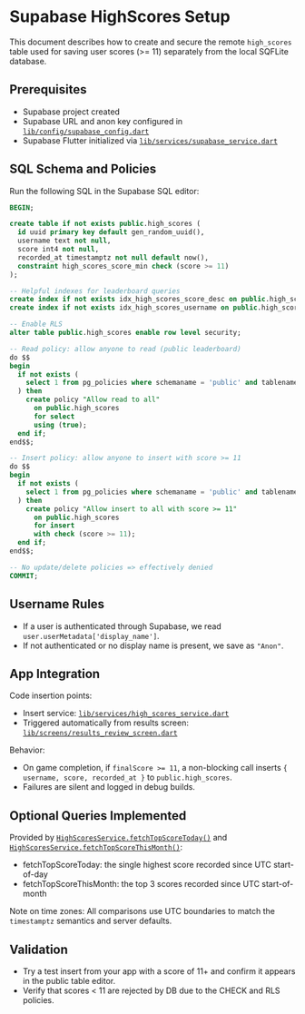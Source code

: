 # Supabase HighScores Setup

This document describes how to create and secure the remote `high_scores` table used for saving user scores (>= 11) separately from the local SQFLite database.

## Prerequisites

- Supabase project created
- Supabase URL and anon key configured in [`lib/config/supabase_config.dart`](lib/config/supabase_config.dart:1)
- Supabase Flutter initialized via [`lib/services/supabase_service.dart`](lib/services/supabase_service.dart:12)

## SQL Schema and Policies

Run the following SQL in the Supabase SQL editor:

```sql
BEGIN;

create table if not exists public.high_scores (
  id uuid primary key default gen_random_uuid(),
  username text not null,
  score int4 not null,
  recorded_at timestamptz not null default now(),
  constraint high_scores_score_min check (score >= 11)
);

-- Helpful indexes for leaderboard queries
create index if not exists idx_high_scores_score_desc on public.high_scores (score desc, recorded_at desc);
create index if not exists idx_high_scores_username on public.high_scores (username);

-- Enable RLS
alter table public.high_scores enable row level security;

-- Read policy: allow anyone to read (public leaderboard)
do $$
begin
  if not exists (
    select 1 from pg_policies where schemaname = 'public' and tablename = 'high_scores' and policyname = 'Allow read to all'
  ) then
    create policy "Allow read to all"
      on public.high_scores
      for select
      using (true);
  end if;
end$$;

-- Insert policy: allow anyone to insert with score >= 11
do $$
begin
  if not exists (
    select 1 from pg_policies where schemaname = 'public' and tablename = 'high_scores' and policyname = 'Allow insert to all with score >= 11'
  ) then
    create policy "Allow insert to all with score >= 11"
      on public.high_scores
      for insert
      with check (score >= 11);
  end if;
end$$;

-- No update/delete policies => effectively denied
COMMIT;
```

## Username Rules

- If a user is authenticated through Supabase, we read `user.userMetadata['display_name']`.
- If not authenticated or no display name is present, we save as `"Anon"`.

## App Integration

Code insertion points:

- Insert service: [`lib/services/high_scores_service.dart`](lib/services/high_scores_service.dart:1)
- Triggered automatically from results screen: [`lib/screens/results_review_screen.dart`](lib/screens/results_review_screen.dart:48)

Behavior:

- On game completion, if `finalScore >= 11`, a non-blocking call inserts `{ username, score, recorded_at }` to `public.high_scores`.
- Failures are silent and logged in debug builds.

## Optional Queries Implemented

Provided by [`HighScoresService.fetchTopScoreToday()`](lib/services/high_scores_service.dart:118) and [`HighScoresService.fetchTopScoreThisMonth()`](lib/services/high_scores_service.dart:146):

- fetchTopScoreToday: the single highest score recorded since UTC start-of-day
- fetchTopScoreThisMonth: the top 3 scores recorded since UTC start-of-month

Note on time zones: All comparisons use UTC boundaries to match the `timestamptz` semantics and server defaults.

## Validation

- Try a test insert from your app with a score of 11+ and confirm it appears in the public table editor.
- Verify that scores < 11 are rejected by DB due to the CHECK and RLS policies.
